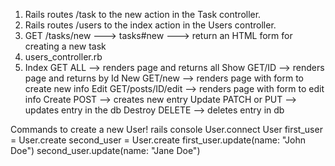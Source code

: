 1. Rails routes /task to the new action in the Task controller.
2. Rails routes /users to the index action in the Users controller. 
3. GET /tasks/new ---> tasks#new ---> return an HTML form for creating a new task
4. users_controller.rb
5.  Index    GET ALL --> renders page and returns all
    Show    GET/ID --> renders page and returns by Id
    New     GET/new --> renders page with form to create new info
    Edit    GET/posts/ID/edit --> renders page with form to edit info
    Create  POST --> creates new entry
    Update  PATCH or PUT --> updates entry in the db
    Destroy DELETE --> deletes entry in db


Commands to create a new User!
rails console 
User.connect
User
first_user = User.create
second_user = User.create
first_user.update(name: "John Doe")
second_user.update(name: "Jane Doe")